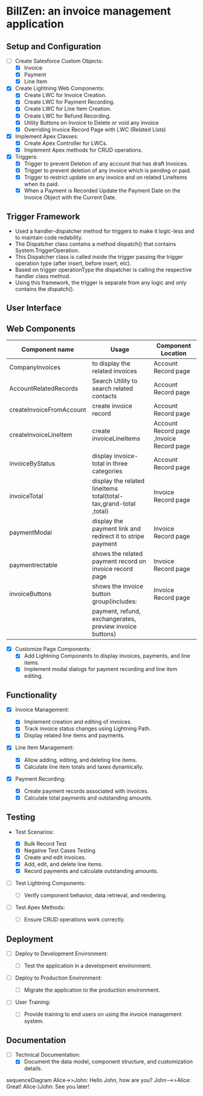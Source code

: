 # BillZen: an invoice management application

## Setup and Configuration

- [ ] Create Salesforce Custom Objects:
  - [x] Invoice
  - [x] Payment
  - [x] Line Item
- [x] Create Lightning Web Components:
  - [x] Create LWC for Invoice Creation.
  - [x] Create LWC for Payment Recording.
  - [x] Create LWC for Line Item Creation.
  - [x] Create LWC for Refund Recording.
  - [x] Utility Buttons on Invoice to Delete or void any invoice
  - [x] Overriding Invoice Record Page with LWC (Related Lists)

- [x] Implement Apex Classes:
  - [x] Create Apex Controller for LWCs.
  - [x] Implement Apex methods for CRUD operations.

- [x] Triggers:
    -[x] Trigger to prevent Deletion of any account that has draft Invoices.
    -[x] Trigger to prevent deletion of any invoice which is pending or paid.
    -[x] Trigger to restrict update on any invoice and on related LineItems when its paid.
    -[x] When a Payment is Recorded Update the Payment Date on the Invoice Object with the Current Date.

## Trigger Framework

- Used a handler-dispatcher method for triggers to make it logic-less and to maintain code redability.
- The Dispatcher class contains a method dispatch() that contains System.TriggerOperation.
- This Dispatcher class is called inside the trigger passing the trigger operation type (after insert, before insert, etc).
- Based on trigger operationType the dispatcher is calling the respective handler class method.
- Using this framework, the trigger is separate from any logic and only contains the dispatch().

## User Interface

## Web Components

| Component name           | Usage                                                             | Component Location                       |
| ------------------------ | ----------------------------------------------------------------- | ---------------------------------------- |
| CompanyInvoices          | to display the related invoices                                   | Account Record page                      |
| AccountRelatedRecords    | Search Utility to search related contacts                         | Account Record page                      |
| createInvoiceFromAccount | create invoice record                                             | Account Record page                      |
| createInvoiceLineItem    | create invoiceLineItems                                           | Account Record page ,Invoice Record page |
| invoiceByStatus          | display invoice-total in three categories                         | Account Record page                      |
| invoiceTotal             | display the related lineItems total(total-tax,grand-total ,total) | Invoice Record page                      |
| paymentModal             | display the payment link and redirect it to stripe payment        | Invoice Record page                      |
| paymentrectable          | shows the related payment record on invoice record page           | Invoice Record page                      |
| invoiceButtons           | shows the invoice button group(includes:                          | Invoice Record page                      |
                           |   payment, refund, exchangerates, preview invoice buttons)        |                                          |

- [x] Customize Page Components:
  - [x] Add Lightning Components to display invoices, payments, and line items.
  - [x] Implement modal dialogs for payment recording and line item editing.

## Functionality

- [x] Invoice Management:

  - [x] Implement creation and editing of invoices.
  - [x] Track invoice status changes using Lightning Path.
  - [x] Display related line items and payments.

- [x] Line Item Management:
  - [x] Allow adding, editing, and deleting line items.
  - [x] Calculate line item totals and taxes dynamically.

- [x] Payment Recording:
  - [x] Create payment records associated with invoices.
  - [x] Calculate total payments and outstanding amounts.

## Testing

- Test Scenarios:

  - [x] Bulk Record Test
  - [x] Negative Test Cases Testing
  - [x] Create and edit invoices.
  - [x] Add, edit, and delete line items.
  - [x] Record payments and calculate outstanding amounts.

- [ ] Test Lightning Components:

  - [ ] Verify component behavior, data retrieval, and rendering.

- [ ] Test Apex Methods:
  - [ ] Ensure CRUD operations work correctly.

## Deployment

- [ ] Deploy to Development Environment:

  - [ ] Test the application in a development environment.

- [ ] Deploy to Production Environment:

  - [ ] Migrate the application to the production environment.

- [ ] User Training:
  - [ ] Provide training to end users on using the invoice management system.

## Documentation

- [ ] Technical Documentation:
  - [x] Document the data model, component structure, and customization details.

sequenceDiagram
    Alice->>John: Hello John, how are you?
    John-->>Alice: Great!
    Alice-)John: See you later!
